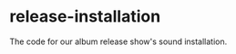 release-installation
====================

The code for our album release show's sound installation.
